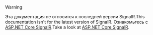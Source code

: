> [!WARNING]
> <span data-ttu-id="88f40-101">Эта документация не относится к последней версии SignalR.</span><span class="sxs-lookup"><span data-stu-id="88f40-101">This documentation isn't for the latest version of SignalR.</span></span> <span data-ttu-id="88f40-102">Ознакомьтесь с [ASP.NET Core SignalR](/aspnet/core/signalr/introduction).</span><span class="sxs-lookup"><span data-stu-id="88f40-102">Take a look at [ASP.NET Core SignalR](/aspnet/core/signalr/introduction).</span></span>
